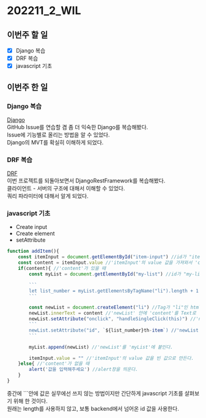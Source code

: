 # 202211_2_WIL

## 이번주 할 일
- [X] Django 복습
- [X] DRF 복습
- [X] javascript 기초

## 이번주 한 일
### Django 복습
[Django](/ProgrammingLanguge/Python/Django/)<br>
GitHub Issue를 연습할 겸 좀 더 익숙한 Django를 복습해봤다.<br>
Issue에 기능별로 올리는 방법을 알 수 있었다.<br>
Django의 MVT를 확실히 이해하게 되었다.<br>

### DRF 복습
[DRF](/ProgrammingLanguge/Python/Django/)<br>
이번 프로젝트를 되돌아보면서 DjangoRestFramework를 복습해봤다.<br>
클라이언트 - 서버의 구조에 대해서 이해할 수 있었다.<br>
쿼리 파라미터에 대해서 알게 되었다.<br>

### javascript 기초
- Create input
- Create element
- setAttribute

```javascript
function addItem(){
    const itemInput = document.getElementById("item-input") //id가 "item-input"인 html을 가져와서 'itemInput'에 저장한다.
    const content = itemInput.value //'itemInput'의 value 값을 가져와서 'content'에 저장한다.
    if(content){ //'content'가 있을 때
        const myList = document.getElementById("my-list") //id가 "my-list"인 html을 가져와서 'myList'에 저장한다.

        ```
        let list_number = myList.getElementsByTagName("li").length + 1 //'myList'에서 Tag가 "li"인 html을 가져와서 길이를 구한 다음 +1한 값을 list_number에 넣어준다.
        ```

        const newList = document.createElement("li") //Tag가 "li"인 html을 만들어서 'newList에' 저장한다.
        newList.innerText = content //'newList' 안에 'content'를 Text로 넣어준다.
        newList.setAttribute("onclick", "handleSingleClick(this)") //'newList'에 "onclick=handleSingleClick(this)"라는 속성을 붙인다.
        ```
        newList.setAttribute("id", `${list_number}th-item`) //'newList'에 "id=`${list_number}th_item`"이라는 속성을 붙인다.
        ```

        myList.append(newList) //'newList'를 'myList'에 붙인다.

        itemInput.value = "" //'itemInput'의 value 값을 빈 값으로 만든다.
    }else{ //'content'가 없을 때
        alert('값을 입력해주세요') //alert창을 띄운다.
    }
}
```

중간에 ```안에 값은 실무에선 쓰지 않는 방법이지만 간단하게 javascript 기초를 살펴보기 위해 한 것이다.<br>
원래는 length를 사용하지 않고, 보통 backend에서 넘어온 id 값을 사용한다.<br>
